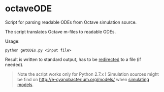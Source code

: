 # octaveODE
Script for parsing readable ODEs from Octave simulation source.

The script translates Octave m-files to readable ODEs.

Usage:

    python getODEs.py <input file>
    
Result is written to standard output, has to be [redirected](http://tldp.org/HOWTO/Bash-Prog-Intro-HOWTO-3.html) to a file (if needed).

> Note the script works only for Python 2.7.x !
> Simulation sources might be find on http://e-cyanobacterium.org/models/ when [simulating models](https://i.imgur.com/IZftFAB.png).
